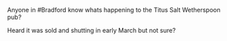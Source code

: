 Anyone in #Bradford know whats happening to the Titus Salt Wetherspoon pub? 

Heard it was sold and  shutting in early March but not sure?